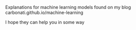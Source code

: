 Explanations for machine learning models found on my blog carbonati.github.io/machine-learning

I hope they can help you in some way 

